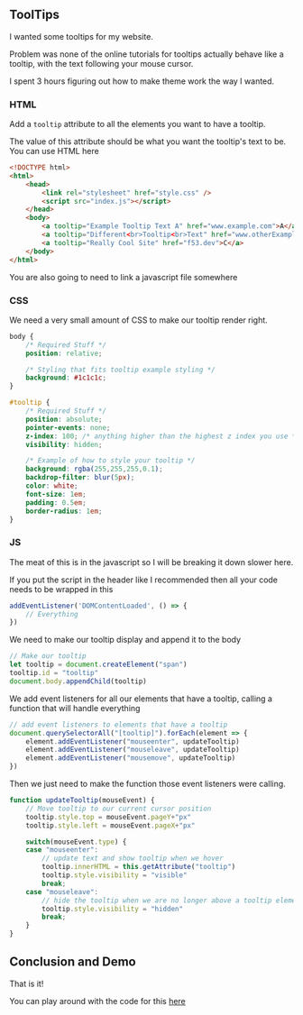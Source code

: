 ## ToolTips

I wanted some tooltips for my website.

Problem was none of the online tutorials for tooltips actually behave like a tooltip, with the text following your mouse cursor.

I spent 3 hours figuring out how to make theme work the way I wanted.

### HTML

Add a `tooltip` attribute to all the elements you want to have a tooltip.

The value of this attribute should be what you want the tooltip's text to be. You can use HTML here

```html
<!DOCTYPE html>
<html>
    <head>
        <link rel="stylesheet" href="style.css" />
        <script src="index.js"></script>
    </head>
    <body>
        <a tooltip="Example Tooltip Text A" href="www.example.com">A</a>
        <a tooltip="Different<br>Tooltip<br>Text" href="www.otherExample.com">B</a>
        <a tooltip="Really Cool Site" href="f53.dev">C</a>
    </body>
</html>
```

You are also going to need to link a javascript file somewhere

### CSS

We need a very small amount of CSS to make our tooltip render right.

```css
body {
    /* Required Stuff */
    position: relative;

    /* Styling that fits tooltip example styling */
    background: #1c1c1c;
}

#tooltip {
    /* Required Stuff */
    position: absolute;
    pointer-events: none;
    z-index: 100; /* anything higher than the highest z index you use */
    visibility: hidden;

    /* Example of how to style your tooltip */
    background: rgba(255,255,255,0.1);
    backdrop-filter: blur(5px);
    color: white;
    font-size: 1em;
    padding: 0.5em;
    border-radius: 1em;
}
```

### JS

The meat of this is in the javascript so I will be breaking it down slower here.

If you put the script in the header like I recommended then all your code needs to be wrapped in this

```js
addEventListener('DOMContentLoaded', () => {
    // Everything
})
```

We need to make our tooltip display and append it to the body

```js
// Make our tooltip
let tooltip = document.createElement("span")
tooltip.id = "tooltip"
document.body.appendChild(tooltip)
```

We add event listeners for all our elements that have a tooltip, calling a function that will handle everything

```js
// add event listeners to elements that have a tooltip
document.querySelectorAll("[tooltip]").forEach(element => {
    element.addEventListener("mouseenter", updateTooltip)
    element.addEventListener("mouseleave", updateTooltip)
    element.addEventListener("mousemove", updateTooltip)
})
```

Then we just need to make the function those event listeners were calling.

```js
function updateTooltip(mouseEvent) {
    // Move tooltip to our current cursor position
    tooltip.style.top = mouseEvent.pageY+"px"
    tooltip.style.left = mouseEvent.pageX+"px"

    switch(mouseEvent.type) {
    case "mouseenter":
        // update text and show tooltip when we hover
        tooltip.innerHTML = this.getAttribute("tooltip")
        tooltip.style.visibility = "visible"
        break;
    case "mouseleave":
        // hide the tooltip when we are no longer above a tooltip element
        tooltip.style.visibility = "hidden"
        break;
    }
}
```

## Conclusion and Demo

That is it!

You can play around with the code for this [here](https://codepen.io/codef53/pen/QWmzpVw)

